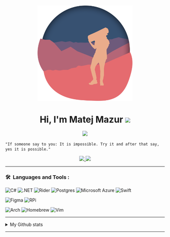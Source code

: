 <p align="center">
    <img src="Icons\MatejMa2ur.png" width="300px"/>
</p>

<h1 align="center">Hi, I'm Matej Mazur <img src="https://media.giphy.com/media/hvRJCLFzcasrR4ia7z/giphy.gif" width="25px">  </h1>  

<p align="center">
    <a href="http://easv.dk"><img src="https://img.shields.io/badge/student%20%40%20easv.dk-Computer%20Science-fbbb2c?style=for-the-badge"/>
    </a>
</p>

```
"If someone say to you: It is impossible. Try it and after that say, yes it is possible."
```

<p align="center">
<!-- This is all Media Where to Find Me -->
    <a href="https://www.linkedin.com/in/matej-mazur/">
        <img src="https://img.shields.io/badge/LinkedIn-0A66C2?style=for-the-badge&logo=LinkedIn&logoColor=#FFFFFF"/>
    </a>
    <a href="https://mmlw.net">
        <img src="https://img.shields.io/badge/mmlw.net-000000?style=for-the-badge&logo=GitHub%20Pages"/>
    </a>
</p>

---
### 🛠 &nbsp;Languages and Tools :

![C#](https://img.shields.io/badge/C%23-239120.svg?style=for-the-badge&logo=C%20Sharp&logoColor=white)
![.NET](https://img.shields.io/badge/.NET-512bd4.svg?style=for-the-badge&logo=.NET&logoColor=white)
![Rider](https://img.shields.io/badge/Rider-467bf5.svg?style=for-the-badge&logo=Rider&logoColor=white)
![Postgres](https://img.shields.io/badge/Postgres-%23316192.svg?style=for-the-badge&logo=postgresql&logoColor=white)
![Microsoft Azure](https://img.shields.io/badge/Microsoft%20Azure-0078D4.svg?style=for-the-badge&logo=Microsoft%20Azure&logoColor=white)
![Swift](https://img.shields.io/badge/Swift-F54A2A.svg?style=for-the-badge&logo=swift&logoColor=white)

![Figma](https://img.shields.io/badge/Figma-f24e1e.svg?style=for-the-badge&logo=Figma&logoColor=white)
![RPi](https://img.shields.io/badge/Raspberry%20PI-A22846.svg?style=for-the-badge&logo=Raspberry%20Pi&logoColor=white)

![Arch](https://img.shields.io/badge/Arch-1793D1.svg?style=for-the-badge&logo=Arch%20Linux&logoColor=white)
![Homebrew](https://img.shields.io/badge/Homebrew-fbb040.svg?style=for-the-badge&logo=Homebrew&logoColor=white)
![Vim](https://img.shields.io/badge/Vim-019733.svg?style=for-the-badge&logo=Vim&logoColor=white)

---

<details>

<summary>My Github stats</summary>

<p align="center">
    <img src="https://github-readme-stats-theta-amber-33.vercel.app/api/top-langs/?username=MatejMa2ur&layout=compact&include_all_commits=true&count_private=true"/>
</p>

</details>

---

<!-- This section you create this variables that are used above -->
[website]: https://matejma2ur.github.io/questmat.github.io/
[twitter]: https://twitter.com/matej_mazur
[linkedin]: https://www.linkedin.com/in/matej-mazur/
[xbox]: https://xboxgamertag.com/search/Grimsborith
[discord]: https://discordapp.com/users/405791730839846932
